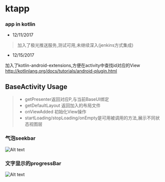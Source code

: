 # ktapp

### app in kotlin

* 12/11/2017
>加入了极光推送服务,测试可用,未继续深入(jenkins方式集成)

* 12/15/2017
>
  加入了kotlin-android-extensions,方便在activity中查找id对应的View
http://kotlinlang.org/docs/tutorials/android-plugin.html

## BaseActivity Usage
> * getPresenter返回对应P,与当前BaseUI绑定
> * getDefaultLayout 返回加入的布局文件
> * onViewAdded 初始化View操作
> * startLoading/stopLoading/onEmpty是可用被调用的方法,展示不同状态视图层

### 气泡seekbar

![Alt text](https://github.com/apm29/zsktapp/blob/master/pictures/yjwgif.gif?raw=false)

### 文字显示的progressBar

![Alt text](https://github.com/apm29/zsktapp/blob/master/pictures/increasedProgressBar.gif?raw=false)
